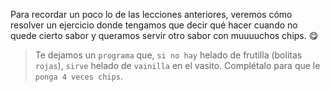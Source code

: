 <gs-attire attire-url="https://raw.githubusercontent.com/MumukiProject/mumuki-guia-gobstones-alternativa-kids/master/assets/attires/config.json"></gs-attire>
<gs-toolbox toolbox-url="https://raw.githubusercontent.com/MumukiProject/mumuki-guia-gobstones-muchos-sabores-combinados-kids/master/assets/toolbox.xml"></gs-toolbox>

Para recordar un poco lo de las lecciones anteriores, veremos cómo resolver un ejercicio donde tengamos que decir qué hacer cuando no quede cierto sabor y queramos servir otro sabor con muuuuchos chips. :yum:

> Te dejamos un `programa` que, `si no hay` helado de frutilla (bolitas `rojas`), `sirve` helado de `vainilla` en el vasito. Complétalo para que le `ponga 4 veces chips`. 
